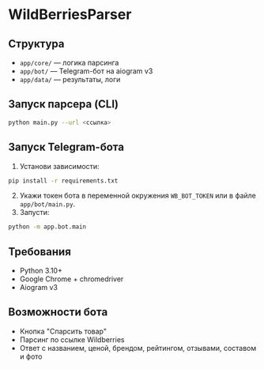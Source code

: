 # WildBerriesParser

## Структура
- `app/core/` — логика парсинга
- `app/bot/` — Telegram-бот на aiogram v3
- `app/data/` — результаты, логи

## Запуск парсера (CLI)
```bash
python main.py --url <ссылка>
```

## Запуск Telegram-бота
1. Установи зависимости:
```bash
pip install -r requirements.txt
```
2. Укажи токен бота в переменной окружения `WB_BOT_TOKEN` или в файле `app/bot/main.py`.
3. Запусти:
```bash
python -m app.bot.main
```

## Требования
- Python 3.10+
- Google Chrome + chromedriver
- Aiogram v3

## Возможности бота
- Кнопка "Спарсить товар"
- Парсинг по ссылке Wildberries
- Ответ с названием, ценой, брендом, рейтингом, отзывами, составом и фото 